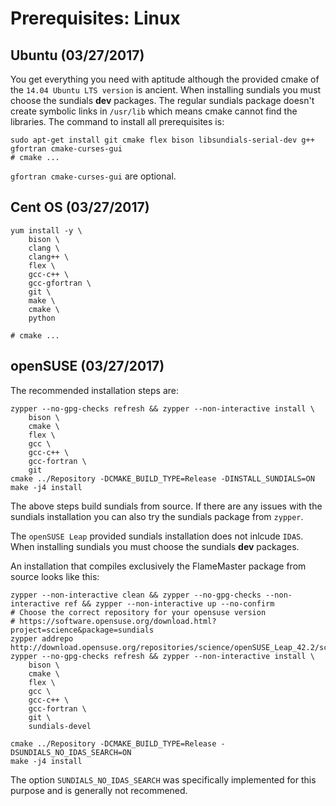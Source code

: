 # Prerequisites: Linux

## Ubuntu (03/27/2017)

You get everything you need with aptitude although the provided cmake of the 
`14.04 Ubuntu LTS version` is ancient. When installing sundials you must choose
 the sundials __dev__ packages. The regular sundials package doesn't create symbolic links 
in `/usr/lib` which means cmake cannot find the libraries. The command to 
install all prerequisites is:

~~~~~~~~~~~{sh}
sudo apt-get install git cmake flex bison libsundials-serial-dev g++ gfortran cmake-curses-gui
# cmake ...
~~~~~~~~~~~

`gfortran cmake-curses-gui` are optional. 

## Cent OS (03/27/2017)

~~~~~~~~~~~{sh}
yum install -y \
	bison \
	clang \
	clang++ \
	flex \
	gcc-c++ \
	gcc-gfortran \
	git \
	make \
	cmake \
	python

# cmake ...
~~~~~~~~~~~

## openSUSE (03/27/2017)

The recommended installation steps are:
~~~~~~~~~~~{sh}
zypper --no-gpg-checks refresh && zypper --non-interactive install \
	bison \
	cmake \
	flex \
	gcc \
	gcc-c++ \
	gcc-fortran \
	git 
cmake ../Repository -DCMAKE_BUILD_TYPE=Release -DINSTALL_SUNDIALS=ON 
make -j4 install
~~~~~~~~~~~ 

The above steps build sundials from source. If there are any 
issues with the sundials installation you can also try the 
sundials package from `zypper`.

The `openSUSE Leap` provided sundials installation does not inlcude `IDAS`. 
When installing sundials you must choose the sundials __dev__ packages. 

An installation that compiles exclusively the FlameMaster package from source looks like this:
~~~~~~~~~~~{sh}
zypper --non-interactive clean && zypper --no-gpg-checks --non-interactive ref && zypper --non-interactive up --no-confirm
# Choose the correct repository for your opensuse version
# https://software.opensuse.org/download.html?project=science&package=sundials
zypper addrepo http://download.opensuse.org/repositories/science/openSUSE_Leap_42.2/science.repo
zypper --no-gpg-checks refresh && zypper --non-interactive install \
	bison \
	cmake \
	flex \
	gcc \
	gcc-c++ \
	gcc-fortran \
	git \
	sundials-devel 

cmake ../Repository -DCMAKE_BUILD_TYPE=Release -DSUNDIALS_NO_IDAS_SEARCH=ON 
make -j4 install
~~~~~~~~~~~

The option `SUNDIALS_NO_IDAS_SEARCH` was specifically implemented for this purpose and is 
generally not recommened.

